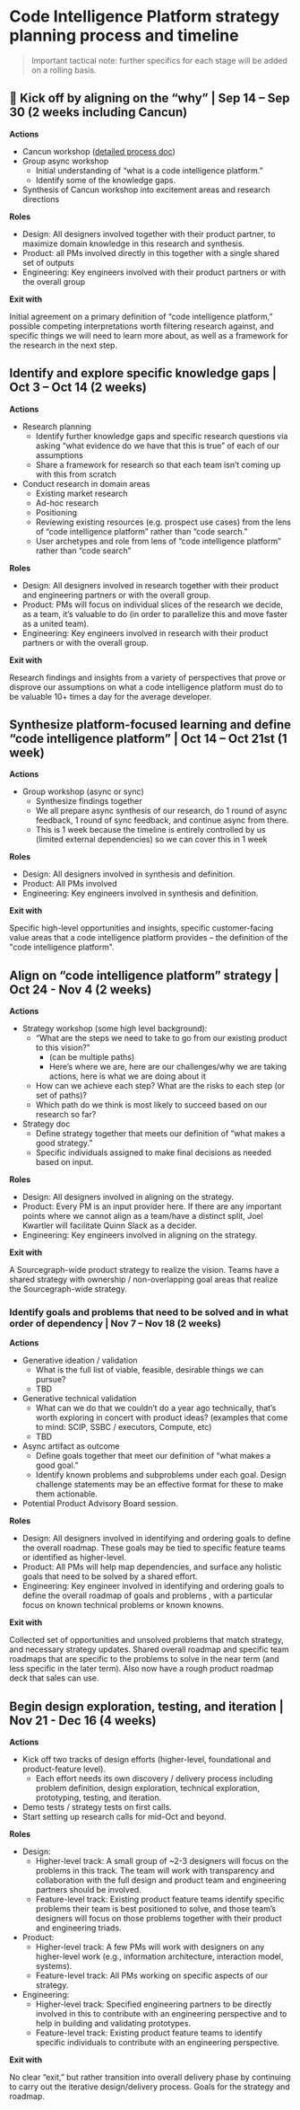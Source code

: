 # Code Intelligence Platform strategy planning process and timeline

> Important tactical note: further specifics for each stage will be added on a rolling basis.

<object data="process-roadmap-high-level.svg" width="835" height="327" aria-label="Diagram showing a single timeline, with the first section title from left to right being vision, the second strategy, and the third and roadmap. The text across all 3 sections reads as follows, from left to right: hypotheses, validation, definition, top level strategy, tactical strategy, team/feature roadmap."></object>

## 🔄 Kick off by aligning on the “why” | Sep 14 – Sep 30 (2 weeks including Cancun)

**Actions**

- Cancun workshop ([detailed process doc](https://docs.google.com/document/d/1Wb-YVUjlXNV4yqVtFjvv2-axnyk_7xan84XbwEK3StA/edit?usp=drive_open&ouid=110069214620879702746))
- Group async workshop
  - Initial understanding of “what is a code intelligence platform.”
  - Identify some of the knowledge gaps.
- Synthesis of Cancun workshop into excitement areas and research directions

**Roles**

- Design: All designers involved together with their product partner, to maximize domain knowledge in this research and synthesis.
- Product: all PMs involved directly in this together with a single shared set of outputs
- Engineering: Key engineers involved with their product partners or with the overall group

**Exit with**

Initial agreement on a primary definition of “code intelligence platform,” possible competing interpretations worth filtering research against, and specific things we will need to learn more about, as well as a framework for the research in the next step.

## Identify and explore specific knowledge gaps | Oct 3 – Oct 14 (2 weeks)

**Actions**

- Research planning
  - Identify further knowledge gaps and specific research questions via asking “what evidence do we have that this is true” of each of our assumptions
  - Share a framework for research so that each team isn’t coming up with this from scratch
- Conduct research in domain areas
  - Existing market research
  - Ad-hoc research
  - Positioning
  - Reviewing existing resources (e.g. prospect use cases) from the lens of “code intelligence platform” rather than “code search.”
  - User archetypes and role from lens of “code intelligence platform” rather than “code search”

**Roles**

- Design: All designers involved in research together with their product and engineering partners or with the overall group.
- Product: PMs will focus on individual slices of the research we decide, as a team, it’s valuable to do (in order to parallelize this and move faster as a united team).
- Engineering: Key engineers involved in research with their product partners or with the overall group.

**Exit with**

Research findings and insights from a variety of perspectives that prove or disprove our assumptions on what a code intelligence platform must do to be valuable 10+ times a day for the average developer.

## Synthesize platform-focused learning and define “code intelligence platform” | Oct 14 – Oct 21st (1 week)

**Actions**

- Group workshop (async or sync)
  - Synthesize findings together
  - We all prepare async synthesis of our research, do 1 round of async feedback, 1 round of sync feedback, and continue async from there.
  - This is 1 week because the timeline is entirely controlled by us (limited external dependencies) so we can cover this in 1 week

**Roles**

- Design: All designers involved in synthesis and definition.
- Product: All PMs involved
- Engineering: Key engineers involved in synthesis and definition.

**Exit with**

Specific high-level opportunities and insights, specific customer-facing value areas that a code intelligence platform provides – the definition of the "code intelligence platform".

## Align on “code intelligence platform” strategy | Oct 24 - Nov 4 (2 weeks)

**Actions**

- Strategy workshop (some high level background):
  - “What are the steps we need to take to go from our existing product to this vision?”
    - (can be multiple paths)
    - Here’s where we are, here are our challenges/why we are taking actions, here is what we are doing about it
  - How can we achieve each step? What are the risks to each step (or set of paths)?
  - Which path do we think is most likely to succeed based on our research so far?
- Strategy doc
  - Define strategy together that meets our definition of “what makes a good strategy.”
  - Specific individuals assigned to make final decisions as needed based on input.

**Roles**

- Design: All designers involved in aligning on the strategy.
- Product: Every PM is an input provider here. If there are any important points where we cannot align as a team/have a distinct split, Joel Kwartler will facilitate Quinn Slack as a decider.
- Engineering: Key engineers involved in aligning on the strategy.

**Exit with**

A Sourcegraph-wide product strategy to realize the vision. Teams have a shared strategy with ownership / non-overlapping goal areas that realize the Sourcegraph-wide strategy.

### Identify goals and problems that need to be solved and in what order of dependency | Nov 7 – Nov 18 (2 weeks)

**Actions**

- Generative ideation / validation
  - What is the full list of viable, feasible, desirable things we can pursue?
  - TBD
- Generative technical validation
  - What can we do that we couldn’t do a year ago technically, that’s worth exploring in concert with product ideas? (examples that come to mind: SCIP, SSBC / executors, Compute, etc)
  - TBD
- Async artifact as outcome
  - Define goals together that meet our definition of “what makes a good goal.”
  - Identify known problems and subproblems under each goal. Design challenge statements may be an effective format for these to make them actionable.
- Potential Product Advisory Board session.

**Roles**

- Design: All designers involved in identifying and ordering goals to define the overall roadmap. These goals may be tied to specific feature teams or identified as higher-level.
- Product: All PMs will help map dependencies, and surface any holistic goals that need to be solved by a shared effort.
- Engineering: Key engineer involved in identifying and ordering goals to define the overall roadmap of goals and problems , with a particular focus on known technical problems or known knowns.

**Exit with**

Collected set of opportunities and unsolved problems that match strategy, and necessary strategy updates. Shared overall roadmap and specific team roadmaps that are specific to the problems to solve in the near term (and less specific in the later term). Also now have a rough product roadmap deck that sales can use.

## Begin design exploration, testing, and iteration | Nov 21 - Dec 16 (4 weeks)

**Actions**

- Kick off two tracks of design efforts (higher-level, foundational and product-feature level).
  - Each effort needs its own discovery / delivery process including problem definition, design exploration, technical exploration, prototyping, testing, and iteration.
- Demo tests / strategy tests on first calls.
- Start setting up research calls for mid-Oct and beyond.

**Roles**

- Design:
  - Higher-level track: A small group of ~2-3 designers will focus on the problems in this track. The team will work with transparency and collaboration with the full design and product team and engineering partners should be involved.
  - Feature-level track: Existing product feature teams identify specific problems their team is best positioned to solve, and those team’s designers will focus on those problems together with their product and engineering triads.
- Product:
  - Higher-level track: A few PMs will work with designers on any higher-level work (e.g., information architecture, interaction model, systems).
  - Feature-level track: All PMs working on specific aspects of our strategy.
- Engineering:
  - Higher-level track: Specified engineering partners to be directly involved in this to contribute with an engineering perspective and to help in building and validating prototypes.
  - Feature-level track: Existing product feature teams to identify specific individuals to contribute with an engineering perspective.

**Exit with**

No clear “exit,” but rather transition into overall delivery phase by continuing to carry out the iterative design/delivery process. Goals for the strategy and roadmap.
